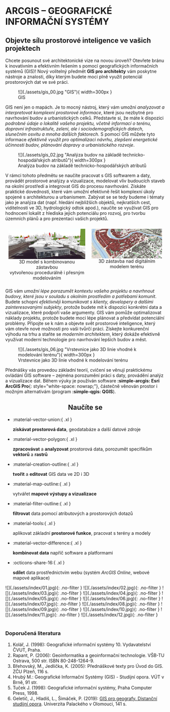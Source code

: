 
# ARCGIS – GEOGRAFICKÉ INFORMAČNÍ SYSTÉMY

## Objevte sílu prostorové inteligence ve vašich projektech

Chcete posunout své architektonické vize na novou úroveň? Otevřete bránu k inovativním a efektivním řešením s pomocí geografických informačních systémů (GIS)! Nový volitelný předmět **GIS pro architekty** vám poskytne nástroje a znalosti, díky kterým budete moci plně využít potenciál prostorových dat ve své práci.

<figure markdown>
  ![](./assets/gis_00.jpg "GIS"){ width=300px }
  <figcaption>GIS</figcaption>
</figure>

GIS není jen o mapách. Je to mocný nástroj, který vám umožní *analyzovat a interpretovat komplexní prostorové informace*, které jsou nezbytné pro navrhování budov a urbanistických celků. Představte si, že máte k dispozici *podrobné údaje o lokalitě vašeho projektu, včetně informací o terénu, dopravní infrastruktuře, zeleni, ale i sociodemografických datech, slunečním osvitu a mnoha dalších faktorech*. S pomocí GIS můžete tyto informace *efektivně využít pro optimalizaci návrhu, zlepšení energetické účinnosti budov, plánování dopravy a urbanistického rozvoje*. 

<figure markdown>
  ![](./assets/gis_02.jpg "Analýza budov na základě technicko-hospodářských atributů"){ width=300px }
  <figcaption>Analýza budov na základě technicko-hospodářských atributů</figcaption>
</figure>

V rámci tohoto předmětu se naučíte pracovat s GIS softwarem a daty, provádět prostorové analýzy a vizualizace, modelovat vliv budoucích staveb na okolní prostředí a integrovat GIS do procesu navrhování. Získáte praktické dovednosti, které vám umožní efektivně řešit komplexní úkoly spojené s architekturou a urbanismem. Zabývat se se tedy budeme i tématy jako je analýza dat (např. hledání nejbližších objektů, nejkratších cest, viditelnosti ve 3D, hydrologický odtok apod.), naučíte se využívat GIS pro hodnocení lokalit z hlediska jejich potenciálu pro rozvoj, pro tvorbu územních plánů a pro prezentaci vašich projektů.


<div style="display: flex; justify-content: center; max-width: 900px; margin: 0 auto;">
  <figure style="margin: 10px; display: flex; flex-direction: column; align-items: center;">
    <img src="./assets/gis_03.jpg" alt="..." style="width: 300px;">
    <figcaption style="text-align: center;">3D model s kombinovanou zástavbou <br> vytvořenou procedurálně i přesným modelováním</figcaption>
  </figure>
  <figure style="margin: 10px; display: flex; flex-direction: column; align-items: center;">
    <img src="./assets/gis_05.jpg" alt="..." style="width: 300px;">
    <figcaption style="text-align: center;">3D zástavba nad digitálním modelem terénu</figcaption>
  </figure>
</div>


GIS vám *umožní lépe porozumět kontextu vašeho projektu a navrhnout budovy, které jsou v souladu s okolním prostředím a potřebami komunit*. Budete schopni *efektivněji komunikovat s klienty, developery a dalšími zainteresovanými subjekty*, protože budete mít k dispozici konkrétní data a vizualizace, které podpoří vaše argumenty. GIS vám pomůže optimalizovat náklady projektu, protože budete moci lépe plánovat a předvídat potenciální problémy.
Připojte se k nám a objevte svět prostorové inteligence, který vám otevře nové možnosti pro vaši tvůrčí práci. Získejte konkurenční výhodu na trhu a staňte se *moderním architektem*, který dokáže efektivně využívat moderní technologie pro navrhování lepších budov a měst.

<figure markdown>
  ![](./assets/gis_06.jpg "Vrstevnice jako 3D linie vhodné k modelování terénu"){ width=300px }
  <figcaption>Vrstevnice jako 3D linie vhodné k modelování terénu</figcaption>
</figure>

Přednášky vás provedou základní teorií, cvičení se věnují praktickému ovládání GIS software – zejména porozumění práci s daty, provádění analýz a vizualizace dat. Během výuky je používán software __:simple-arcgis: Esri ArcGIS Pro__{: style="white-space: nowrap;"}, částečně  věnován prostor i možným alternativám (program __:simple-qgis: QGIS__).

<h2 style="text-align:center;">Naučíte se</h2>
<!-- styl je zde pridany HTML tagem (ne pomoci '##'), aby se text neobjevil v tabulce obsahu vlevo na strance -->

<div class="grid cards grid_icon_info smaller_padding" markdown> <!-- specificky format gridu (trida "grid_icon_info") na miru uvodni strance predmetu -->


-   :material-vector-union:{ .xl }

    **získávat prostorová data**, geodatabáze a další datové zdroje
    
-   :material-vector-polygon:{ .xl }

    __zpracovávat__ a __analyzovat__ prostorová data, porozumět specifikům __vektorů__ a __rastrů__ 

-   :material-creation-outline:{ .xl }

    __tvořit__ a __editovat__ GIS data ve 2D i 3D
    
-   :material-map-outline:{ .xl }

    vytvářet **mapové výstupy a vizualizace**

-   :material-filter-outline:{ .xl }

    __filtrovat__ data pomocí atributových a prostorových dotazů

-   :material-tools:{ .xl }

    aplikovat základní __prostorové funkce__, pracovat s terény a modely

-   :material-vector-difference:{ .xl }

    **kombinovat data** napříč software a platformami

-   :octicons-share-16:{ .xl }

    __sdílet__ data prostřednictvím webu (systém _ArcGIS Online_, webové mapové aplikace)


</div>

<div class="gallery_container" markdown>
![](./assets/index/01.jpg){: .no-filter }
![](./assets/index/02.jpg){: .no-filter }
![](./assets/index/03.jpg){: .no-filter }
![](./assets/index/04.jpg){: .no-filter }
![](./assets/index/05.jpg){: .no-filter }
![](./assets/index/06.jpg){: .no-filter }
![](./assets/index/07.jpg){: .no-filter }
![](./assets/index/08.jpg){: .no-filter }
![](./assets/index/09.jpg){: .no-filter }
![](./assets/index/10.jpg){: .no-filter }
![](./assets/index/11.jpg){: .no-filter }
![](./assets/index/12.jpg){: .no-filter }
</div>
<br>

### **Doporučená literatura**

1. Kolář, J. (1998): Geografické informační systémy 10. Vydavatelství ČVUT, Praha.
2. Rapant, P. (2006): Geoinformatika a geoinformační technologie. VŠB-TU Ostrava, 500 str. ISBN 80-248-1264-9.
3. Břehovský, M., Jedlička, K. (2005): Přednáškové texty pro Úvod do GIS. ZČU Plzeň, 116 s.
4. Hrubý M.: Geografické Informační Systémy (GIS) - Studijní opora. VÚT v Brně, 91 str.
5. Tuček J. (1998): Geografické informační systémy, Praha Computer Press, 1998.
6. Geletič, J., Hladiš, L., Šimáček, P. (2019): [GIS pro geografy. Distanční studijní opora](https://geography.upol.cz/soubory/studium/opory/D_GIS.pdf). Univerzita Palackého v Olomouci, 141 s.


<br>
